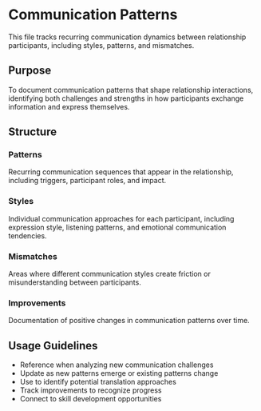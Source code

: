 # Communication Patterns

This file tracks recurring communication dynamics between relationship participants, including styles, patterns, and mismatches.

## Purpose
To document communication patterns that shape relationship interactions, identifying both challenges and strengths in how participants exchange information and express themselves.

## Structure

### Patterns
Recurring communication sequences that appear in the relationship, including triggers, participant roles, and impact.

### Styles
Individual communication approaches for each participant, including expression style, listening patterns, and emotional communication tendencies.

### Mismatches
Areas where different communication styles create friction or misunderstanding between participants.

### Improvements
Documentation of positive changes in communication patterns over time.

## Usage Guidelines

- Reference when analyzing new communication challenges
- Update as new patterns emerge or existing patterns change
- Use to identify potential translation approaches
- Track improvements to recognize progress
- Connect to skill development opportunities
